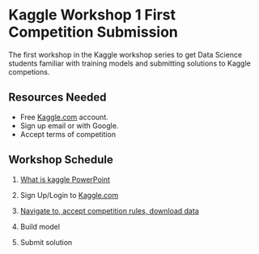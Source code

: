 # Kaggle Workshop 1 First Competition Submission

The first workshop in the Kaggle workshop series to get Data Science students
familiar with training models and submitting solutions to Kaggle competions.

## Resources Needed

- Free [Kaggle.com](https://kaggle.com) account.
- Sign up email or with Google.
- Accept terms of competition

## Workshop Schedule

1. [What is kaggle PowerPoint](what-is-kaggle-powerpoint.pdf)

2. Sign Up/Login to [Kaggle.com](https://www.kaggle.com)

3. [Navigate to, accept competition rules, download data](https://www.kaggle.com/c/restaurant-revenue-prediction/data)

<!-- 4. [Build model (link to finished .ipynb)](workshop-1-making-a-competition-submission/submission.ipynb) -->
4. Build model
<!-- (link to finished .ipynb) -->

5. Submit solution
<!-- [Submit Solution](submitting-a-solution.md) -->
